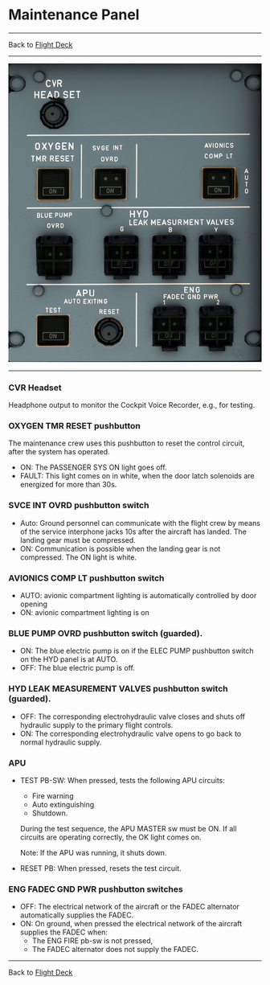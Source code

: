 # Maintenance Panel

---

Back to [Flight Deck](../flight-deck.md)

---

![Maintenance Panel](../../assets/a32nx-briefing/overhead-aft-panel/Maintenance.png "Maintenance Panel")

---

### CVR Headset

Headphone output to monitor the Cockpit Voice Recorder, e.g., for testing.

### OXYGEN TMR RESET pushbutton

The maintenance crew uses this pushbutton to reset the control circuit, after the system has operated.

- ON: The PASSENGER SYS ON light goes off.
- FAULT: This light comes on in white, when the door latch solenoids are energized for more than 30s.

### SVCE INT OVRD pushbutton switch

- Auto: Ground personnel can communicate with the flight crew by means of the service interphone jacks 10s after the aircraft has landed. The landing gear must be compressed.
- ON: Communication is possible when the landing gear is not compressed.
The ON light is white.

### AVIONICS COMP LT pushbutton switch

- AUTO: avionic compartment lighting is automatically controlled by door opening
- ON: avionic compartment lighting is on

### BLUE PUMP OVRD pushbutton switch (guarded).

- ON: The blue electric pump is on if the ELEC PUMP pushbutton switch on the HYD panel is at AUTO.
- OFF: The blue electric pump is off.

### HYD LEAK MEASUREMENT VALVES pushbutton switch (guarded).

- OFF: The corresponding electrohydraulic valve closes and shuts off hydraulic supply to the primary flight controls.
- ON: The corresponding electrohydraulic valve opens to go back to normal hydraulic supply.

### APU

- TEST PB-SW: When pressed, tests the following APU circuits:
    - Fire warning
    - Auto extinguishing
    - Shutdown.

    During the test sequence, the APU MASTER sw must be ON.
    If all circuits are operating correctly, the OK light comes on.

    Note: If the APU was running, it shuts down.

- RESET PB: When pressed, resets the test circuit.

### ENG FADEC GND PWR pushbutton switches

- OFF: The electrical network of the aircraft or the FADEC alternator automatically supplies the FADEC.
- ON: On ground, when pressed the electrical network of the aircraft supplies the FADEC when:
    - The ENG FIRE pb-sw is not pressed,
    - The FADEC alternator does not supply the FADEC.

---

Back to [Flight Deck](../flight-deck.md)
